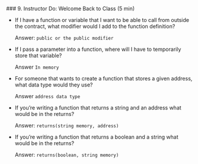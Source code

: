 ### 9. Instructor Do: Welcome Back to Class (5 min)

* If I have a function or variable that I want to be able to call from outside the contract, what modifier would I add to the function definition?

  Answer: `public or the public modifier`

* If I pass a parameter into a function, where will I have to temporarily store that variable?

  Answer `In memory`

* For someone that wants to create a function that stores a given address, what data type would they use?

  Answer `address data type`

* If you’re writing a function that returns a string and an address what would be in the returns?

  Answer: `returns(string memory, address)`

* If you’re writing a function that returns a boolean and a string what would be in the returns?

  Answer: `returns(boolean, string memory)`
